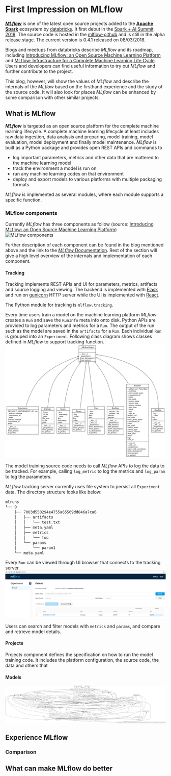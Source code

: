 # First Impression on MLflow

[***MLflow***](https://mlflow.org/) is one of the latest open source projects added to the [**Apache Spark**](https://spark.apache.org/) ecosystem by [databricks](https://databricks.com/). It first debut in the [Spark + AI Summit 2018](https://databricks.com/session/unifying-data-and-ai-for-better-data-products). The source code is hosted in the [mlflow-github](https://github.com/databricks/mlflow) and is still in the alpha release stage. The current version is 0.4.1 released on 08/03/2018.

Blogs and meetups from databricks describe *MLflow* and its roadmap, including [Introducing MLflow: an Open Source Machine Learning Platform](https://databricks.com/blog/2018/06/05/introducing-mlflow-an-open-source-machine-learning-platform.html) and [MLflow: Infrastructure for a Complete Machine Learning Life Cycle](https://www.slideshare.net/databricks/mlflow-infrastructure-for-a-complete-machine-learning-life-cycle). Users and developers can find useful information to try out *MLflow* and further contribute to the project.

This blog, however, will show the values of *MLflow* and describe the internals of the *MLflow* based on the firsthand experience and the study of the source code. It will also look for places *MLflow* can be enhanced by some comparison with other similar projects.

## What is MLflow
***MLflow*** is targeted as an open source platform for the complete machine learning lifecycle. A complete machine learning lifecycle at least includes raw data ingestion, data analysis and preparing, model training, model evaluation, model deployment and finally model maintenance. *MLflow* is built as a Python package and provides open REST APIs and commands to

* log important parameters, metrics and other data that are mattered to the machine learning model
* track the environment a model is run on 
* run any machine learning codes on that environment 
* deploy and export models to various platforms with multiple packaging formats 

*MLflow* is implemented as several modules, where each module supports a specific function.

### MLflow components
Currently *MLflow* has three components as follow (source: [Introducing MLflow: an Open Source Machine Learning Platform](https://databricks.com/blog/2018/06/05/introducing-mlflow-an-open-source-machine-learning-platform.html))
![*MLflow* components](https://databricks.com/wp-content/uploads/2018/06/mlflow.png)

Further description of each component can be found in the blog mentioned above and the link to the [*MLflow* Documentation](https://mlflow.org/docs/latest/index.html). Rest of the section will give a high level overview of the internals and implementation of each component. 

#### Tracking
Tracking implements REST APIs and UI for parameters, metrics, artifacts and source logging and viewing. The backend is implemented with [Flask](http://flask.pocoo.org/) and run on [gunicorn](http://gunicorn.org/) HTTP server while the UI is implemented with [React](https://reactjs.org/).

The Python module for tracking is `mlflow.tracking`.

Every time users train a model on the machine learning platform *MLflow* creates a `Run`  and save the `RunInfo` meta info onto disk. Python APIs are provided to log parameters and metrics for a `Run`. The output of the run such as the model are saved in the `artifacts` for a `Run`. Each individual `Run` is grouped into an `Experiment`. Following class diagram shows classes defined in *MLflow* to support tracking function.
![*MLflow* objects](images/mlflowObjects.jpg)

The model training source code needs to call *MLflow* APIs to log the data to be tracked. For example, calling `log_metric` to log the metrics and `log_param` to log the parameters.

*MLflow* tracking server currently uses file system to persist all `Experiment` data. The directory structure looks like below:
```
mlruns
└── 0
    ├── 7003d550294e4755a65569dd846a7ca6
    │   ├── artifacts
    │   │   └── test.txt
    │   ├── meta.yaml
    │   ├── metrics
    │   │   └── foo
    │   └── params
    │       └── param1
    └── meta.yaml
```

Every `Run` can be viewed through UI browser that connects to the tracking server. 
![*MLflow* UI](images/mlflow-ui.jpg)

Users can search and filter models with `metrics` and `params`, and compare and retrieve model details.

#### Projects
Projects component defines the specification on how to run the model training code. It includes the platform configuration, the source code, the data and others that 
#### Models

![packages](images/packages.jpg)
## Experience MLflow
### Comparison
## What can make MLflow do better
